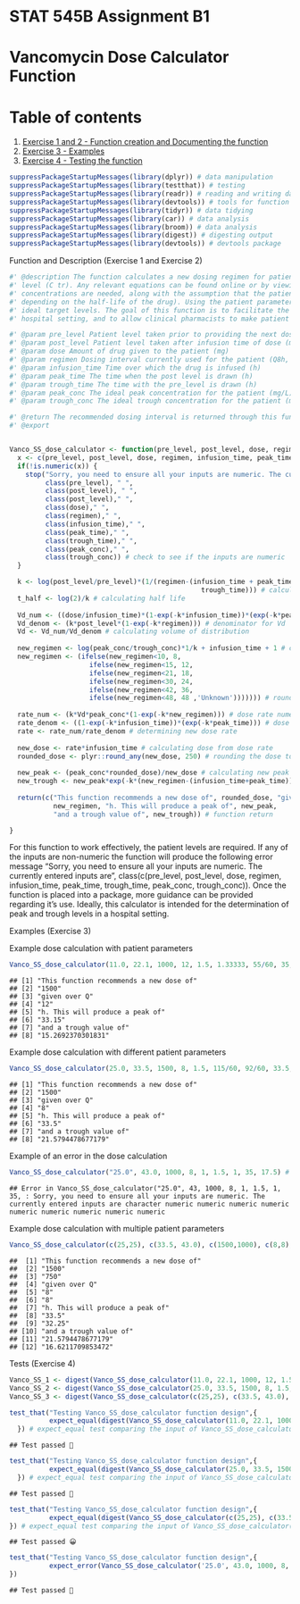 STAT 545B Assignment B1
================

# Vancomycin Dose Calculator Function

# Table of contents

1.  [Exercise 1 and 2 - Function creation and Documenting the
    function](#Exercise%201%20and%202)
2.  [Exercise 3 - Examples](#Exercise%203)
3.  [Exercise 4 - Testing the function](#Exercise%204)

``` r
suppressPackageStartupMessages(library(dplyr)) # data manipulation
suppressPackageStartupMessages(library(testthat)) # testing
suppressPackageStartupMessages(library(readr)) # reading and writing data
suppressPackageStartupMessages(library(devtools)) # tools for function
suppressPackageStartupMessages(library(tidyr)) # data tidying
suppressPackageStartupMessages(library(car)) # data analysis
suppressPackageStartupMessages(library(broom)) # data analysis
suppressPackageStartupMessages(library(digest)) # digesting output
suppressPackageStartupMessages(library(devtools)) # devtools package
```

<a name="Exercise 1 and 2"></a>

Function and Description (Exercise 1 and Exercise 2)

``` r
#' @description The function calculates a new dosing regimen for patients receiving Vancomycin using the Sawchuk-Zaske calculation #' strategy. This strategy determines the elimination rate constant(k), the half-life(t1/2), the volume of distribution (Vd), the #' new dosing interval (tau), the new dosing rate recommendation (k0), the expected peak level (C 1h), and the expected trough 
#' level (C tr). Any relevant equations can be found online or by viewing the equations in the function. Two or three serum 
#' concentrations are needed, along with the assumption that the patient is at steady-state (receiving their 4th or 5th dose 
#' depending on the half-life of the drug). Using the patient parameters, individualized dosing regimens can be created to achieve
#' ideal target levels. The goal of this function is to facilitate the dosing adjustments that are typically conducted in a
#' hospital setting, and to allow clinical pharmacists to make patient specific judgements quicker. 

#' @param pre_level Patient level taken prior to providing the next dose (mg/L)
#' @param post_level Patient level taken after infusion time of dose (mg/L)
#' @param dose Amount of drug given to the patient (mg)
#' @param regimen Dosing interval currently used for the patient (Q8h, Q12h, Q18h, Q24h, Q36h, Q48h)
#' @param infusion_time Time over which the drug is infused (h)
#' @param peak_time The time when the post level is drawn (h)
#' @param trough_time The time with the pre_level is drawn (h)
#' @param peak_conc The ideal peak concentration for the patient (mg/L)
#' @param trough_conc The ideal trough concentration for the patient (mg/L)

#' @return The recommended dosing interval is returned through this function 
#' @export 


Vanco_SS_dose_calculator <- function(pre_level, post_level, dose, regimen, infusion_time, peak_time, trough_time, peak_conc, trough_conc) {
  x <- c(pre_level, post_level, dose, regimen, infusion_time, peak_time, trough_time, peak_conc, trough_conc) # storing inputs
  if(!is.numeric(x)) {
    stop("Sorry, you need to ensure all your inputs are numeric. The currently entered inputs are ", 
         class(pre_level), " ", 
         class(post_level), " ", 
         class(post_level)," ", 
         class(dose)," ", 
         class(regimen)," ", 
         class(infusion_time)," ",
         class(peak_time)," ", 
         class(trough_time)," ", 
         class(peak_conc)," ", 
         class(trough_conc)) # check to see if the inputs are numeric
  }

  k <- log(post_level/pre_level)*(1/(regimen-(infusion_time + peak_time + 
                                                trough_time))) # calculating elimination rate constant
  t_half <- log(2)/k # calculating half life
  
  Vd_num <- ((dose/infusion_time)*(1-exp(-k*infusion_time))*(exp(-k*peak_time))) # numerator for Vd
  Vd_denom <- (k*post_level*(1-exp(-k*regimen))) # denominator for Vd
  Vd <- Vd_num/Vd_denom # calculating volume of distribution
  
  new_regimen <- log(peak_conc/trough_conc)*1/k + infusion_time + 1 # calculating new regimen
  new_regimen <- (ifelse(new_regimen<10, 8,
                    ifelse(new_regimen<15, 12,
                    ifelse(new_regimen<21, 18, 
                    ifelse(new_regimen<30, 24, 
                    ifelse(new_regimen<42, 36,
                    ifelse(new_regimen<48, 48 ,'Unknown'))))))) # rounding regimen to appropriate time
  
  rate_num <- (k*Vd*peak_conc*(1-exp(-k*new_regimen))) # dose rate numerator
  rate_denom <- ((1-exp(-k*infusion_time))*(exp(-k*peak_time))) # dose rate denominator
  rate <- rate_num/rate_denom # determining new dose rate
  
  new_dose <- rate*infusion_time # calculating dose from dose rate
  rounded_dose <- plyr::round_any(new_dose, 250) # rounding the dose to nearest available formulation
  
  new_peak <- (peak_conc*rounded_dose)/new_dose # calculating new peak level
  new_trough <- new_peak*exp(-k*(new_regimen-(infusion_time+peak_time))) # calculating new trough level
  
  return(c("This function recommends a new dose of", rounded_dose, "given over Q",
           new_regimen, "h. This will produce a peak of", new_peak,
           "and a trough value of", new_trough)) # function return

}
```

<p>
For this function to work effectively, the patient levels are required.
If any of the inputs are non-numeric the function will produce the
following error message “Sorry, you need to ensure all your inputs are
numeric. The currently entered inputs are”, class(c(pre_level,
post_level, dose, regimen, infusion_time, peak_time, trough_time,
peak_conc, trough_conc)). Once the function is placed into a package,
more guidance can be provided regarding it’s use. Ideally, this
calculator is intended for the determination of peak and trough levels
in a hospital setting.
</p>

<a name="Exercise 3"></a>

Examples (Exercise 3)
<p>
Example dose calculation with patient parameters
</p>

``` r
Vanco_SS_dose_calculator(11.0, 22.1, 1000, 12, 1.5, 1.33333, 55/60, 35, 17.5) # Should be "This function recommends a new dose of", 1500,"given over Q",12,"h",". This will produce a peak of", 33.15,"and a trough value of", 15.2692370301831
```

    ## [1] "This function recommends a new dose of"
    ## [2] "1500"                                  
    ## [3] "given over Q"                          
    ## [4] "12"                                    
    ## [5] "h. This will produce a peak of"        
    ## [6] "33.15"                                 
    ## [7] "and a trough value of"                 
    ## [8] "15.2692370301831"

Example dose calculation with different patient parameters

``` r
Vanco_SS_dose_calculator(25.0, 33.5, 1500, 8, 1.5, 115/60, 92/60, 33.5, 17.5) # Should be "This function recommends a new dose of", 1500,"given over Q",8,"h",". This will produce a peak of", 33.5,"and a trough value of", 21.5794478677179
```

    ## [1] "This function recommends a new dose of"
    ## [2] "1500"                                  
    ## [3] "given over Q"                          
    ## [4] "8"                                     
    ## [5] "h. This will produce a peak of"        
    ## [6] "33.5"                                  
    ## [7] "and a trough value of"                 
    ## [8] "21.5794478677179"

Example of an error in the dose calculation

``` r
Vanco_SS_dose_calculator("25.0", 43.0, 1000, 8, 1, 1.5, 1, 35, 17.5) # Should be "This function recommends a new dose of", 750,"given over Q",8,"h",". This will produce a peak of", 32.25,"and a trough value of", 16.6211709853472
```

    ## Error in Vanco_SS_dose_calculator("25.0", 43, 1000, 8, 1, 1.5, 1, 35, : Sorry, you need to ensure all your inputs are numeric. The currently entered inputs are character numeric numeric numeric numeric numeric numeric numeric numeric numeric

Example dose calculation with multiple patient parameters

``` r
Vanco_SS_dose_calculator(c(25,25), c(33.5, 43.0), c(1500,1000), c(8,8), c(1.5,1), c(115/60,1.5), c(92/60, 1), c(33.5,35), c(17.5:17.5)) # Should be "This function recommends a new dose of", 1500, 750,"given over Q",8,8,"h",". This will produce a peak of", 33.5, 32.25,"and a trough value of", 21.5794478677179, 16.6211709853472
```

    ##  [1] "This function recommends a new dose of"
    ##  [2] "1500"                                  
    ##  [3] "750"                                   
    ##  [4] "given over Q"                          
    ##  [5] "8"                                     
    ##  [6] "8"                                     
    ##  [7] "h. This will produce a peak of"        
    ##  [8] "33.5"                                  
    ##  [9] "32.25"                                 
    ## [10] "and a trough value of"                 
    ## [11] "21.5794478677179"                      
    ## [12] "16.6211709853472"

<a name="Exercise 4"></a>

Tests (Exercise 4)

``` r
Vanco_SS_1 <- digest(Vanco_SS_dose_calculator(11.0, 22.1, 1000, 12, 1.5, 1.33333, 55/60, 35, 17.5)) # digesting the Vanco_SS_dose_calculator input
Vanco_SS_2 <- digest(Vanco_SS_dose_calculator(25.0, 33.5, 1500, 8, 1.5, 115/60, 92/60, 33.5, 17.5)) # digesting the Vanco_SS_dose_calculator input
Vanco_SS_3 <- digest(Vanco_SS_dose_calculator(c(25,25), c(33.5, 43.0), c(1500,1000), c(8,8), c(1.5,1), c(115/60,1.5), c(92/60, 1), c(33.5,35), c(17.5:17.5))) # digesting the Vanco_SS_dose_calculator input
```

``` r
test_that("Testing Vanco_SS_dose_calculator function design",{ 
          expect_equal(digest(Vanco_SS_dose_calculator(11.0, 22.1, 1000, 12, 1.5, 1.33333, 55/60, 35, 17.5)), Vanco_SS_1)
  }) # expect_equal test comparing the input of Vanco_SS_dose_calculator(11.0, 22.1, 1000, 12, 1.5, 1.33333, 55/60, 35, 17.5) to the digested input
```

    ## Test passed 🎉

``` r
test_that("Testing Vanco_SS_dose_calculator function design",{ 
          expect_equal(digest(Vanco_SS_dose_calculator(25.0, 33.5, 1500, 8, 1.5, 115/60, 92/60, 33.5, 17.5)), Vanco_SS_2)
  }) # expect_equal test comparing the input of Vanco_SS_dose_calculator(25.0, 33.5, 1500, 8, 1.5, 115/60, 92/60, 33.5, 17.5) to the digested input
```

    ## Test passed 🥇

``` r
test_that("Testing Vanco_SS_dose_calculator function design",{ 
          expect_equal(digest(Vanco_SS_dose_calculator(c(25,25), c(33.5, 43.0), c(1500,1000), c(8,8), c(1.5,1), c(115/60,1.5), c(92/60, 1), c(33.5,35), c(17.5:17.5))), Vanco_SS_3)
}) # expect_equal test comparing the input of Vanco_SS_dose_calculator(c(25,25), c(33.5, 43.0), c(1500,1000), c(8,8), c(1.5,1), c(115/60,1.5), c(92/60, 1), c(33.5,35), c(17.5:17.5)) to the digested input
```

    ## Test passed 😀

``` r
test_that("Testing Vanco_SS_dose_calculator function design",{
          expect_error(Vanco_SS_dose_calculator('25.0', 43.0, 1000, 8, 1, 1.5, 1, 35, 17.5), "Sorry, you need to ensure all your inputs are numeric. The currently entered inputs are character numeric numeric numeric numeric numeric numeric numeric numeric numeric") # expect_error test comparing the input error to the predicted error
})
```

    ## Test passed 🎊
